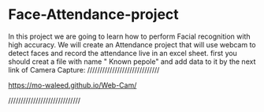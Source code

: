 # Face-Attendance-project
In this project we are going to learn how to perform Facial recognition with high accuracy.  We will create an Attendance project that will use webcam to detect faces and record the attendance live in an excel sheet.
first you should creat a file with name " Known pepole" 
and add data to it by the next link of Camera Capture:
/////////////////////////////

https://mo-waleed.github.io/Web-Cam/

/////////////////////////////
